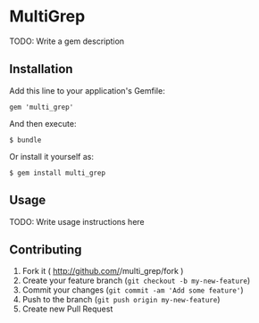 # MultiGrep

TODO: Write a gem description

## Installation

Add this line to your application's Gemfile:

    gem 'multi_grep'

And then execute:

    $ bundle

Or install it yourself as:

    $ gem install multi_grep

## Usage

TODO: Write usage instructions here

## Contributing

1. Fork it ( http://github.com/<my-github-username>/multi_grep/fork )
2. Create your feature branch (`git checkout -b my-new-feature`)
3. Commit your changes (`git commit -am 'Add some feature'`)
4. Push to the branch (`git push origin my-new-feature`)
5. Create new Pull Request

